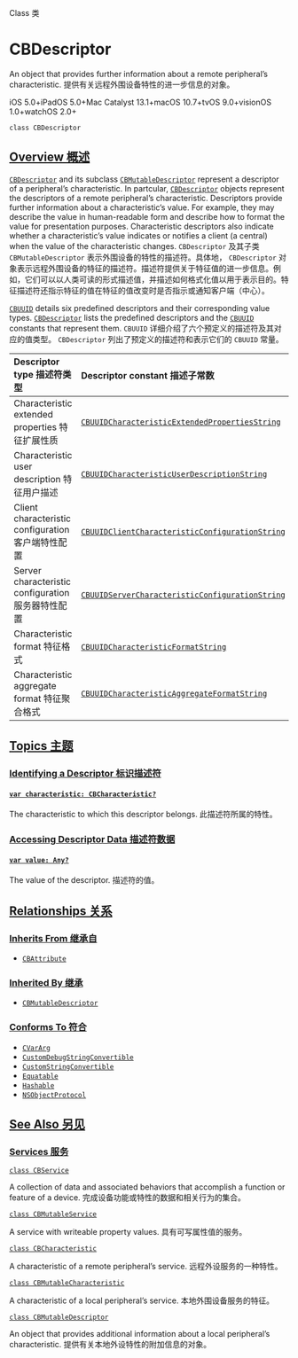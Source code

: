 Class 类

# CBDescriptor

An object that provides further information about a remote peripheral’s characteristic.
提供有关远程外围设备特性的进一步信息的对象。

iOS 5.0+iPadOS 5.0+Mac Catalyst 13.1+macOS 10.7+tvOS 9.0+visionOS 1.0+watchOS 2.0+

```
class CBDescriptor
```



## [Overview 概述](https://developer.apple.com/documentation/corebluetooth/cbdescriptor#overview)

[`CBDescriptor`](https://developer.apple.com/documentation/corebluetooth/cbdescriptor) and its subclass [`CBMutableDescriptor`](https://developer.apple.com/documentation/corebluetooth/cbmutabledescriptor) represent a descriptor of a peripheral’s characteristic. In partcular, [`CBDescriptor`](https://developer.apple.com/documentation/corebluetooth/cbdescriptor) objects represent the descriptors of a remote peripheral’s characteristic. Descriptors provide further information about a characteristic’s value. For example, they may describe the value in human-readable form and describe how to format the value for presentation purposes. Characteristic descriptors also indicate whether a characteristic’s value indicates or notifies a client (a central) when the value of the characteristic changes.
`CBDescriptor` 及其子类 `CBMutableDescriptor` 表示外围设备的特性的描述符。具体地， `CBDescriptor` 对象表示远程外围设备的特征的描述符。描述符提供关于特征值的进一步信息。例如，它们可以以人类可读的形式描述值，并描述如何格式化值以用于表示目的。特征描述符还指示特征的值在特征的值改变时是否指示或通知客户端（中心）。

[`CBUUID`](https://developer.apple.com/documentation/corebluetooth/cbuuid) details six predefined descriptors and their corresponding value types. [`CBDescriptor`](https://developer.apple.com/documentation/corebluetooth/cbdescriptor) lists the predefined descriptors and the [`CBUUID`](https://developer.apple.com/documentation/corebluetooth/cbuuid) constants that represent them.
`CBUUID` 详细介绍了六个预定义的描述符及其对应的值类型。 `CBDescriptor` 列出了预定义的描述符和表示它们的 `CBUUID` 常量。

| Descriptor type 描述符类型                         | Descriptor constant 描述子常数                               |
| :------------------------------------------------- | :----------------------------------------------------------- |
| Characteristic extended properties 特征扩展性质    | [`CBUUIDCharacteristicExtendedPropertiesString`](https://developer.apple.com/documentation/corebluetooth/cbuuidcharacteristicextendedpropertiesstring) |
| Characteristic user description 特征用户描述       | [`CBUUIDCharacteristicUserDescriptionString`](https://developer.apple.com/documentation/corebluetooth/cbuuidcharacteristicuserdescriptionstring) |
| Client characteristic configuration 客户端特性配置 | [`CBUUIDClientCharacteristicConfigurationString`](https://developer.apple.com/documentation/corebluetooth/cbuuidclientcharacteristicconfigurationstring) |
| Server characteristic configuration 服务器特性配置 | [`CBUUIDServerCharacteristicConfigurationString`](https://developer.apple.com/documentation/corebluetooth/cbuuidservercharacteristicconfigurationstring) |
| Characteristic format 特征格式                     | [`CBUUIDCharacteristicFormatString`](https://developer.apple.com/documentation/corebluetooth/cbuuidcharacteristicformatstring) |
| Characteristic aggregate format 特征聚合格式       | [`CBUUIDCharacteristicAggregateFormatString`](https://developer.apple.com/documentation/corebluetooth/cbuuidcharacteristicaggregateformatstring) |



## [Topics 主题](https://developer.apple.com/documentation/corebluetooth/cbdescriptor#topics)

### [Identifying a Descriptor 标识描述符](https://developer.apple.com/documentation/corebluetooth/cbdescriptor#Identifying-a-Descriptor)

#### [`var characteristic: CBCharacteristic?`](https://developer.apple.com/documentation/corebluetooth/cbdescriptor/characteristic)

The characteristic to which this descriptor belongs.
此描述符所属的特性。



### [Accessing Descriptor Data 描述符数据](https://developer.apple.com/documentation/corebluetooth/cbdescriptor#Accessing-Descriptor-Data)

#### [`var value: Any?`](https://developer.apple.com/documentation/corebluetooth/cbdescriptor/value)

The value of the descriptor.
描述符的值。



## [Relationships 关系](https://developer.apple.com/documentation/corebluetooth/cbdescriptor#relationships)

### [Inherits From 继承自](https://developer.apple.com/documentation/corebluetooth/cbdescriptor#inherits-from)

- [`CBAttribute`](https://developer.apple.com/documentation/corebluetooth/cbattribute)



### [Inherited By 继承](https://developer.apple.com/documentation/corebluetooth/cbdescriptor#inherited-by)

- [`CBMutableDescriptor`](https://developer.apple.com/documentation/corebluetooth/cbmutabledescriptor)



### [Conforms To 符合](https://developer.apple.com/documentation/corebluetooth/cbdescriptor#conforms-to)

- [`CVarArg`](https://developer.apple.com/documentation/Swift/CVarArg)
- [`CustomDebugStringConvertible`](https://developer.apple.com/documentation/Swift/CustomDebugStringConvertible)
- [`CustomStringConvertible`](https://developer.apple.com/documentation/Swift/CustomStringConvertible)
- [`Equatable`](https://developer.apple.com/documentation/Swift/Equatable)
- [`Hashable`](https://developer.apple.com/documentation/Swift/Hashable)
- [`NSObjectProtocol`](https://developer.apple.com/documentation/objectivec/nsobjectprotocol)



## [See Also 另见](https://developer.apple.com/documentation/corebluetooth/cbdescriptor#see-also)

### [Services 服务](https://developer.apple.com/documentation/corebluetooth/cbdescriptor#Services)

[`class CBService`](https://developer.apple.com/documentation/corebluetooth/cbservice)

A collection of data and associated behaviors that accomplish a function or feature of a device.
完成设备功能或特性的数据和相关行为的集合。

[`class CBMutableService`](https://developer.apple.com/documentation/corebluetooth/cbmutableservice)

A service with writeable property values.
具有可写属性值的服务。

[`class CBCharacteristic`](https://developer.apple.com/documentation/corebluetooth/cbcharacteristic)

A characteristic of a remote peripheral’s service.
远程外设服务的一种特性。

[`class CBMutableCharacteristic`](https://developer.apple.com/documentation/corebluetooth/cbmutablecharacteristic)

A characteristic of a local peripheral’s service.
本地外围设备服务的特征。

[`class CBMutableDescriptor`](https://developer.apple.com/documentation/corebluetooth/cbmutabledescriptor)

An object that provides additional information about a local peripheral’s characteristic.
提供有关本地外设特性的附加信息的对象。
